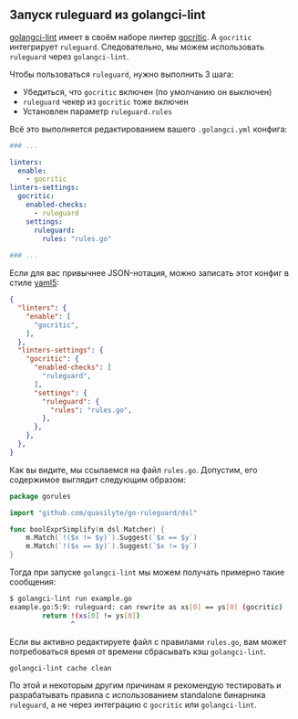 ## Запуск ruleguard из golangci-lint

[golangci-lint](https://github.com/golangci/golangci-lint) имеет в своём наборе линтер [gocritic](https://github.com/go-critic/go-critic). А `gocritic` интегрирует `ruleguard`. Следовательно, мы можем использовать `ruleguard` через `golangci-lint`.

Чтобы пользоваться `ruleguard`, нужно выполнить 3 шага:

* Убедиться, что `gocritic` включен (по умолчанию он выключен)
* `ruleguard` чекер из `gocritic` тоже включен
* Установлен параметр `ruleguard.rules`

Всё это выполняется редактированием вашего `.golangci.yml` конфига:

```yaml
### ...

linters:
  enable:
    - gocritic
linters-settings:
  gocritic:
    enabled-checks:
      - ruleguard
    settings:
      ruleguard:
        rules: "rules.go"
        
### ...
```

Если для вас привычнее JSON-нотация, можно записать этот конфиг в стиле [yaml5](https://github.com/quasilyte/yaml5):

```json
{
  "linters": {
    "enable": [
      "gocritic",
    ],
  },  
  "linters-settings": {
    "gocritic": {
      "enabled-checks": [
        "ruleguard",
      ],
      "settings": {
        "ruleguard": {
          "rules": "rules.go",
        },
      },
    },
  },
}
```

Как вы видите, мы ссылаемся на файл `rules.go`. Допустим, его содержимое выглядит следующим образом:

```go
package gorules

import "github.com/quasilyte/go-ruleguard/dsl"

func boolExprSimplify(m dsl.Matcher) {
	m.Match(`!($x != $y)`).Suggest(`$x == $y`)
	m.Match(`!($x == $y)`).Suggest(`$x != $y`)
}
```

Тогда при запуске `golangci-lint` мы можем получать примерно такие сообщения:

```bash
$ golangci-lint run example.go 
example.go:5:9: ruleguard: can rewrite as xs[0] == ys[0] (gocritic)
        return !(xs[0] != ys[0])
               ^
```

Если вы активно редактируете файл с правилами `rules.go`, вам может потребоваться время от времени сбрасывать кэш `golangci-lint`.

```bash
golangci-lint cache clean
```

По этой и некоторым другим причинам я рекомендую тестировать и разрабатывать правила с использованием standalone бинарника `ruleguard`, а не
через интеграцию с `gocritic` или `golangci-lint`.
